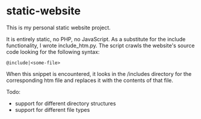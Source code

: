 # static-website
This is my personal static website project.

It is entirely static, no PHP, no JavaScript. As a substitute for the include functionality, I wrote include_htm.py. 
The script crawls the website's source code looking for the following syntax:
```
@include|<some-file>
```
When this snippet is encountered, it looks in the /includes directory for the corresponding htm file and replaces it with the contents of that file.

Todo:
  - support for different directory structures
  - support for different file types

